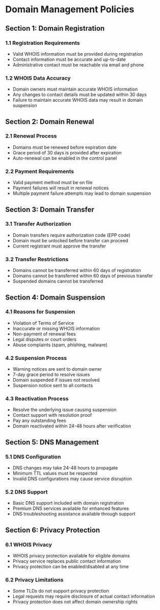 # Domain Management Policies

## Section 1: Domain Registration

### 1.1 Registration Requirements
- Valid WHOIS information must be provided during registration
- Contact information must be accurate and up-to-date
- Administrative contact must be reachable via email and phone

### 1.2 WHOIS Data Accuracy
- Domain owners must maintain accurate WHOIS information
- Any changes to contact details must be updated within 30 days
- Failure to maintain accurate WHOIS data may result in domain suspension

## Section 2: Domain Renewal

### 2.1 Renewal Process
- Domains must be renewed before expiration date
- Grace period of 30 days is provided after expiration
- Auto-renewal can be enabled in the control panel

### 2.2 Payment Requirements
- Valid payment method must be on file
- Payment failures will result in renewal notices
- Multiple payment failure attempts may lead to domain suspension

## Section 3: Domain Transfer

### 3.1 Transfer Authorization
- Domain transfers require authorization code (EPP code)
- Domain must be unlocked before transfer can proceed
- Current registrant must approve the transfer

### 3.2 Transfer Restrictions
- Domains cannot be transferred within 60 days of registration
- Domains cannot be transferred within 60 days of previous transfer
- Suspended domains cannot be transferred

## Section 4: Domain Suspension

### 4.1 Reasons for Suspension
- Violation of Terms of Service
- Inaccurate or missing WHOIS information
- Non-payment of renewal fees
- Legal disputes or court orders
- Abuse complaints (spam, phishing, malware)

### 4.2 Suspension Process
- Warning notices are sent to domain owner
- 7-day grace period to resolve issues
- Domain suspended if issues not resolved
- Suspension notice sent to all contacts

### 4.3 Reactivation Process
- Resolve the underlying issue causing suspension
- Contact support with resolution proof
- Pay any outstanding fees
- Domain reactivated within 24-48 hours after verification

## Section 5: DNS Management

### 5.1 DNS Configuration
- DNS changes may take 24-48 hours to propagate
- Minimum TTL values must be respected
- Invalid DNS configurations may cause service disruption

### 5.2 DNS Support
- Basic DNS support included with domain registration
- Premium DNS services available for enhanced features
- DNS troubleshooting assistance available through support

## Section 6: Privacy Protection

### 6.1 WHOIS Privacy
- WHOIS privacy protection available for eligible domains
- Privacy service replaces public contact information
- Privacy protection can be enabled/disabled at any time

### 6.2 Privacy Limitations
- Some TLDs do not support privacy protection
- Legal requests may require disclosure of actual contact information
- Privacy protection does not affect domain ownership rights

